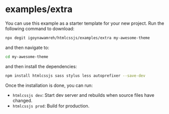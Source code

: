 # examples/extra

You can use this example as a starter template for your new project. Run the following command to download:

```bash
npx degit igoynawamreh/htmlcssjs/examples/extra my-awesome-theme
```

and then navigate to:

```bash
cd my-awesome-theme
```

and then install the dependencies:

```bash
npm install htmlcssjs sass stylus less autoprefixer --save-dev
```

Once the installation is done, you can run:

- `htmlcssjs dev`: Start dev server and rebuilds when source files have changed.
- `htmlcssjs prod`: Build for production.
